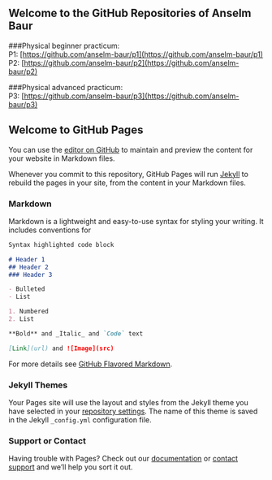 ## Welcome to the GitHub Repositories of Anselm Baur


###Physical beginner practicum:<br/>
P1: [https://github.com/anselm-baur/p1](https://github.com/anselm-baur/p1)<br/>
P2: [https://github.com/anselm-baur/p2](https://github.com/anselm-baur/p2)<br/>


###Physical advanced practicum:<br/>
P3: [https://github.com/anselm-baur/p3](https://github.com/anselm-baur/p3)



## Welcome to GitHub Pages

You can use the [editor on GitHub](https://github.com/anselm-baur/p1/edit/master/README.md) to maintain and preview the content for your website in Markdown files.

Whenever you commit to this repository, GitHub Pages will run [Jekyll](https://jekyllrb.com/) to rebuild the pages in your site, from the content in your Markdown files.

### Markdown

Markdown is a lightweight and easy-to-use syntax for styling your writing. It includes conventions for

```markdown
Syntax highlighted code block

# Header 1
## Header 2
### Header 3

- Bulleted
- List

1. Numbered
2. List

**Bold** and _Italic_ and `Code` text

[Link](url) and ![Image](src)
```

For more details see [GitHub Flavored Markdown](https://guides.github.com/features/mastering-markdown/).

### Jekyll Themes

Your Pages site will use the layout and styles from the Jekyll theme you have selected in your [repository settings](https://github.com/anselm-baur/p1/settings). The name of this theme is saved in the Jekyll `_config.yml` configuration file.

### Support or Contact

Having trouble with Pages? Check out our [documentation](https://help.github.com/categories/github-pages-basics/) or [contact support](https://github.com/contact) and we’ll help you sort it out.
